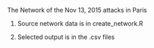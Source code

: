 The Network of the Nov 13, 2015 attacks in Paris

1. Source network data is in 
create_network.R

2. Selected output is in the .csv files
